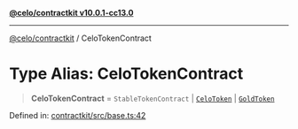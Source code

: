 [**@celo/contractkit v10.0.1-cc13.0**](../README.md)

***

[@celo/contractkit](../globals.md) / CeloTokenContract

# Type Alias: CeloTokenContract

> **CeloTokenContract** = `StableTokenContract` \| [`CeloToken`](../enumerations/CeloContract.md#celotoken) \| [`GoldToken`](../enumerations/CeloContract.md#goldtoken)

Defined in: [contractkit/src/base.ts:42](https://github.com/celo-org/developer-tooling/blob/master/packages/sdk/contractkit/src/base.ts#L42)
